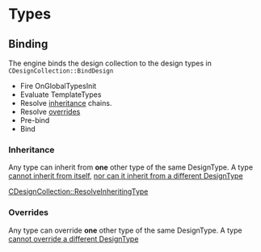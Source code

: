 # Types

## Binding
The engine binds the design collection to the design types in `CDesignCollection::BindDesign`
- Fire OnGlobalTypesInit
- Evaluate TemplateTypes
- Resolve [inheritance](Types.md#inheritance) chains.
- Resolve [overrides](Types.md#overrides)
- Pre-bind
- Bind


### Inheritance
Any type can inherit from **one** other type of the same DesignType. A type [cannot inherit from itself](https://github.com/kronosaur/TranscendenceDev/blob/ad03980dbb7c50a621d71840af28afab91746b56/Mammoth/TSE/CDesignCollection.cpp#L1805), [nor can it inherit from a different DesignType](https://github.com/kronosaur/TranscendenceDev/blob/ad03980dbb7c50a621d71840af28afab91746b56/Mammoth/TSE/CDesignCollection.cpp#L1829)

[CDesignCollection::ResolveInheritingType](https://github.com/kronosaur/TranscendenceDev/blob/ad03980dbb7c50a621d71840af28afab91746b56/Mammoth/TSE/CDesignCollection.cpp#L1768)
### Overrides
Any type can override **one** other type of the same DesignType. A type [cannot override a different DesignType](https://github.com/kronosaur/TranscendenceDev/blob/ad03980dbb7c50a621d71840af28afab91746b56/Mammoth/TSE/CDesignCollection.cpp#L1909)
